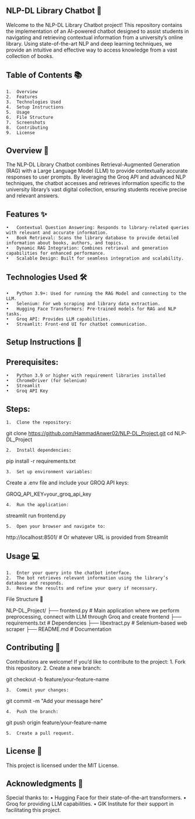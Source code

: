 ## NLP-DL Library Chatbot 🚀

Welcome to the NLP-DL Library Chatbot project! This repository contains the implementation of an AI-powered chatbot designed to assist students in navigating and retrieving contextual information from a university’s online library. Using state-of-the-art NLP and deep learning techniques, we provide an intuitive and effective way to access knowledge from a vast collection of books.

## Table of Contents 📚
	1.	Overview
	2.	Features
	3.	Technologies Used
	4.	Setup Instructions
	5.	Usage
	6.	File Structure
	7.	Screenshots
	8.	Contributing
	9.	License

## Overview 📝

The NLP-DL Library Chatbot combines Retrieval-Augmented Generation (RAG) with a Large Language Model (LLM) to provide contextually accurate responses to user prompts. By leveraging the Groq API and advanced NLP techniques, the chatbot accesses and retrieves information specific to the university library’s vast digital collection, ensuring students receive precise and relevant answers.

## Features ✨
	•	Contextual Question Answering: Responds to library-related queries with relevant and accurate information.
	•	Book Retrieval: Scans the library database to provide detailed information about books, authors, and topics.
	•	Dynamic RAG Integration: Combines retrieval and generation capabilities for enhanced performance.
	•	Scalable Design: Built for seamless integration and scalability.

## Technologies Used 🛠️
	•	Python 3.9+: Used for running the RAG Model and connecting to the LLM.
	•	Selenium: For web scraping and library data extraction.
	•	Hugging Face Transformers: Pre-trained models for RAG and NLP tasks.
	•	Groq API: Provides LLM capabilities.
	•	Streamlit: Front-end UI for chatbot communication.
	

## Setup Instructions 🔧

## Prerequisites:
	•	Python 3.9 or higher with requirement libraries installed
	•	ChromeDriver (for Selenium)
	•	Streamlit
    •	Groq API Key
    


## Steps:
	1.	Clone the repository:

git clone https://github.com/HammadAnwer02/NLP-DL_Project.git
cd NLP-DL_Project


	2.	Install dependencies:

pip install -r requirements.txt


	3.	Set up environment variables:
Create a .env file and include your GROQ API keys:

GROQ_API_KEY=your_groq_api_key


	4.	Run the application:

streamlit run frontend.py


	5.	Open your browser and navigate to:

http://localhost:8501/ # Or whatever URL is provided from Streamlit

## Usage 💻
	1.	Enter your query into the chatbot interface.
	2.	The bot retrieves relevant information using the library’s database and responds.
	3.	Review the results and refine your query if necessary.

File Structure 📁

NLP-DL_Project/
├── frontend.py             # Main application where we perform preprocessing, connect with LLM through Groq and create frontend
├── requirements.txt       # Dependencies
├──  libextract.py         # Selenium-based web scraper
├── README.md              # Documentation

## Contributing 🤝

Contributions are welcome! If you’d like to contribute to the project:
	1.	Fork this repository.
	2.	Create a new branch:

git checkout -b feature/your-feature-name

	3.	Commit your changes:

git commit -m "Add your message here"

	4.	Push the branch:

git push origin feature/your-feature-name

	5.	Create a pull request.

## License 📜

This project is licensed under the MIT License.

## Acknowledgments 🙏

Special thanks to:
	•	Hugging Face for their state-of-the-art transformers.
	•	Groq for providing LLM capabilities.
	•	GIK Institute for their support in facilitating this project.
